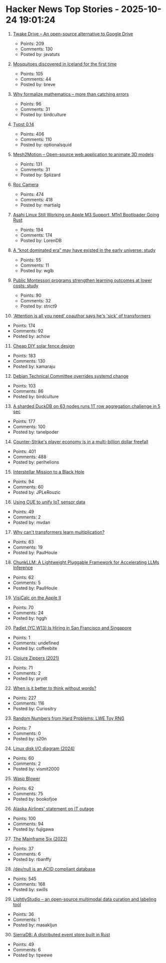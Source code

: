 # Hacker News Top Stories - 2025-10-24 19:01:24

1. [Twake Drive – An open-source alternative to Google Drive](https://github.com/linagora/twake-drive)
   - Points: 209
   - Comments: 130
   - Posted by: javatuts

2. [Mosquitoes discovered in Iceland for the first time](https://www.cnn.com/2025/10/21/climate/iceland-mosquito-discovery)
   - Points: 105
   - Comments: 44
   - Posted by: breve

3. [Why formalize mathematics – more than catching errors](https://rkirov.github.io/posts/why_lean/)
   - Points: 96
   - Comments: 31
   - Posted by: birdculture

4. [Typst 0.14](https://typst.app/blog/2025/typst-0.14/)
   - Points: 406
   - Comments: 110
   - Posted by: optionalsquid

5. [Mesh2Motion – Open-source web application to animate 3D models](https://mesh2motion.org/)
   - Points: 131
   - Comments: 31
   - Posted by: Splizard

6. [Roc Camera](https://roc.camera/)
   - Points: 474
   - Comments: 418
   - Posted by: martialg

7. [Asahi Linux Still Working on Apple M3 Support, M1n1 Bootloader Going Rust](https://www.phoronix.com/news/Asahi-Linux-M3-m1n1-Update)
   - Points: 194
   - Comments: 174
   - Posted by: LorenDB

8. [A “knot dominated era” may have existed in the early universe: study](https://phys.org/news/2025-10-key-universe-1800s-idea-science.html)
   - Points: 55
   - Comments: 11
   - Posted by: wglb

9. [Public Montessori programs strengthen learning outcomes at lower costs: study](https://phys.org/news/2025-10-national-montessori-early-outcomes-sharply.html)
   - Points: 90
   - Comments: 32
   - Posted by: strict9

10. ['Attention is all you need' coauthor says he's 'sick' of transformers](https://venturebeat.com/ai/sakana-ais-cto-says-hes-absolutely-sick-of-transformers-the-tech-that-powers)
   - Points: 174
   - Comments: 92
   - Posted by: achow

11. [Cheap DIY solar fence design](https://joeyh.name/blog/entry/cheap_DIY_solar_fence_design/)
   - Points: 183
   - Comments: 130
   - Posted by: kamaraju

12. [Debian Technical Committee overrides systemd change](https://lwn.net/Articles/1041316/)
   - Points: 103
   - Comments: 86
   - Posted by: birdculture

13. [A sharded DuckDB on 63 nodes runs 1T row aggregation challenge in 5 sec](https://gizmodata.com/blog/gizmoedge-one-trillion-row-challenge)
   - Points: 177
   - Comments: 100
   - Posted by: tanelpoder

14. [Counter-Strike's player economy is in a multi-billion dollar freefall](https://www.polygon.com/counter-strike-cs-player-economy-multi-billion-dollar-freefall/)
   - Points: 401
   - Comments: 488
   - Posted by: perihelions

15. [Interstellar Mission to a Black Hole](https://www.centauri-dreams.org/2025/10/23/interstellar-mission-to-a-black-hole/)
   - Points: 94
   - Comments: 60
   - Posted by: JPLeRouzic

16. [Using CUE to unify IoT sensor data](https://aran.dev/posts/cue/using-cue-to-unify-iot-sensor-data/)
   - Points: 49
   - Comments: 2
   - Posted by: mvdan

17. [Why can't transformers learn multiplication?](https://arxiv.org/abs/2510.00184)
   - Points: 63
   - Comments: 19
   - Posted by: PaulHoule

18. [ChunkLLM: A Lightweight Pluggable Framework for Accelerating LLMs Inference](https://arxiv.org/abs/2510.02361)
   - Points: 62
   - Comments: 5
   - Posted by: PaulHoule

19. [VisiCalc on the Apple II](https://stonetools.ghost.io/visicalc-apple2/)
   - Points: 70
   - Comments: 24
   - Posted by: hggh

20. [Padlet (YC W13) Is Hiring in San Francisco and Singapore](https://padlet.jobs)
   - Points: 1
   - Comments: undefined
   - Posted by: coffeebite

21. [Clojure Zippers (2021)](https://grishaev.me/en/clojure-zippers/)
   - Points: 71
   - Comments: 2
   - Posted by: prydt

22. [When is it better to think without words?](https://www.henrikkarlsson.xyz/p/wordless-thought)
   - Points: 227
   - Comments: 116
   - Posted by: Curiositry

23. [Random Numbers from Hard Problems: LWE Toy RNG](https://blog.s20n.dev/posts/lwe-rng/)
   - Points: 7
   - Comments: 0
   - Posted by: s20n

24. [Linux disk I/O diagram (2024)](https://zenodo.org/records/15234151)
   - Points: 60
   - Comments: 2
   - Posted by: vismit2000

25. [Wasp Blower](https://softsolder.com/2025/08/12/wasp-blower/)
   - Points: 62
   - Comments: 75
   - Posted by: bookofjoe

26. [Alaska Airlines' statement on IT outage](https://news.alaskaair.com/on-the-record/alaska-statement-on-it-outage/)
   - Points: 100
   - Comments: 94
   - Posted by: fujigawa

27. [The Mainframe Six (2022)](https://arcanesciences.com/os2200/app1.html)
   - Points: 37
   - Comments: 6
   - Posted by: rbanffy

28. [/dev/null is an ACID compliant database](https://jyu.dev/blog/why-dev-null-is-an-acid-compliant-database/)
   - Points: 545
   - Comments: 168
   - Posted by: swills

29. [LightlyStudio – an open-source multimodal data curation and labeling tool](https://github.com/lightly-ai/lightly-studio)
   - Points: 36
   - Comments: 1
   - Posted by: masakljun

30. [SierraDB: A distributed event store built in Rust](https://tqwewe.com/blog/building-sierradb/)
   - Points: 49
   - Comments: 6
   - Posted by: tqwewe

